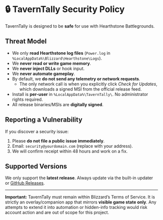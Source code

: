 # 🔒 TavernTally Security Policy

TavernTally is designed to be **safe** for use with Hearthstone Battlegrounds.

## Threat Model
- We only **read Hearthstone log files** (`Power.log` in `%LocalAppData%\Blizzard\Hearthstone\Logs`).
- We **never read or write game memory**.
- We **never inject DLLs** or hook input.
- We **never automate gameplay**.
- By default, we **do not send any telemetry or network requests**.  
  - The only network call is when you explicitly click *Check for Updates*, which downloads a signed MSI from the official release feed.
- Install is **per-user** in `%LocalAppData%\TavernTally\`. No administrator rights required.
- All release binaries/MSIs are **digitally signed**.

## Reporting a Vulnerability
If you discover a security issue:
1. Please **do not file a public issue immediately**.  
2. Email: `security@yourdomain.com` (replace with your address).  
3. We will confirm receipt within 48 hours and work on a fix.

## Supported Versions
We only support the **latest release**. Always update via the built-in updater or [GitHub Releases](../releases).

---

**Important:** TavernTally must remain within Blizzard’s Terms of Service. It is strictly an overlay/companion app that mirrors **visible game state only**. Any attempts to extend it into automation or hidden-info tracking would risk account action and are out of scope for this project.
